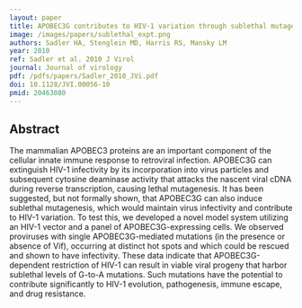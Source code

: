 ```yaml
---
layout: paper
title: APOBEC3G contributes to HIV-1 variation through sublethal mutagenesis.
image: /images/papers/sublethal_expt.png
authors: Sadler HA, Stenglein MD, Harris RS, Mansky LM
year: 2010
ref: Sadler et al. 2010 J Virol
journal: Journal of virology
pdf: /pdfs/papers/Sadler_2010_JVi.pdf
doi: 10.1128/JVI.00056-10
pmid: 20463080
---
```


## Abstract

The mammalian APOBEC3 proteins are an important component of the cellular innate immune response to retroviral infection. APOBEC3G can extinguish HIV-1 infectivity by its incorporation into virus particles and subsequent cytosine deaminase activity that attacks the nascent viral cDNA during reverse transcription, causing lethal mutagenesis. It has been suggested, but not formally shown, that APOBEC3G can also induce sublethal mutagenesis, which would maintain virus infectivity and contribute to HIV-1 variation. To test this, we developed a novel model system utilizing an HIV-1 vector and a panel of APOBEC3G-expressing cells. We observed proviruses with single APOBEC3G-mediated mutations (in the presence or absence of Vif), occurring at distinct hot spots and which could be rescued and shown to have infectivity. These data indicate that APOBEC3G-dependent restriction of HIV-1 can result in viable viral progeny that harbor sublethal levels of G-to-A mutations. Such mutations have the potential to contribute significantly to HIV-1 evolution, pathogenesis, immune escape, and drug resistance.
